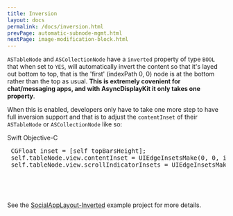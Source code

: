 ```yaml
---
title: Inversion
layout: docs
permalink: /docs/inversion.html
prevPage: automatic-subnode-mgmt.html
nextPage: image-modification-block.html
---
```


`ASTableNode` and `ASCollectionNode` have a `inverted` property of type `BOOL` that when set to `YES`, will automatically invert the content so that it's layed out bottom to top, that is the 'first' (indexPath 0, 0) node is at the bottom rather than the top as usual. <b>This is extremely covenient for chat/messaging apps, and with AsyncDisplayKit it only takes one property</b>.

When this is enabled, developers only have to take one more step to have full inversion support and that is to adjust the `contentInset` of their `ASTableNode` or `ASCollectionNode` like so:

<div class = "highlight-group">
<span class="language-toggle">
  <a data-lang="swift" class="swiftButton">Swift</a>
  <a data-lang="objective-c" class = "active objcButton">Objective-C</a>
</span>

<div class = "code">
  <pre lang="objc" class="objcCode">
 CGFloat inset = [self topBarsHeight];
 self.tableNode.view.contentInset = UIEdgeInsetsMake(0, 0, inset, 0);
 self.tableNode.view.scrollIndicatorInsets = UIEdgeInsetsMake(0, 0, inset, 0);
  </pre>

  <pre lang="swift" class = "swiftCode hidden">

  </pre>
</div>
</div>

See the <a href="https://github.com/texturegroup/texture/tree/master/examples/SocialAppLayout-Inverted">SocialAppLayout-Inverted</a> example project for more details.
